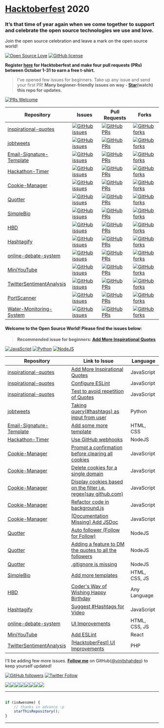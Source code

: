 # [Hacktoberfest](https://hacktoberfest.digitalocean.com) 2020

### It’s that time of year again when we come together to support and celebrate the open source technologies we use and love.

Join the open source celebration and leave a mark on the open source world! 

[![Open Source Love](https://badges.frapsoft.com/os/v2/open-source.svg?v=103)](https://github.com/vinitshahdeo) [![GitHub license](https://img.shields.io/github/license/vinitshahdeo/HacktoberFest2K19?logo=GITHUB&style=flat)](https://github.com/vinitshahdeo/HacktoberFest2K19/blob/master/LICENSE)

**Register [here](https://hacktoberfest.digitalocean.com) for Hacktoberfest and make four pull requests (PRs) between October 1-31 to earn a free t-shirt.**

> I've opened few issues for beginners. Take up any issue and send your first PR! **Many beginner-friendly issues on way - [Star](https://github.com/vinitshahdeo/Hacktoberfest2020/stargazers)(watch) this repo for updates.**

[![PRs Welcome](https://img.shields.io/badge/PRs-welcome-brightgreen.svg?style=flat&logo=git)](https://github.com/vinitshahdeo) 

| Repository  | Issues  | Pull Requests  | Forks |
|---|---|---|---|
| [inspirational-quotes](https://github.com/vinitshahdeo/inspirational-quotes)  | [![GitHub issues](https://img.shields.io/github/issues/vinitshahdeo/inspirational-quotes?color=red&logo=github&style=flat-square)](https://github.com/vinitshahdeo/inspirational-quotes/issues) | [![GitHub PRs](https://img.shields.io/github/issues-pr/vinitshahdeo/inspirational-quotes?style=social&logo=github)](https://github.com/vinitshahdeo/inspirational-quotes/pulls)  | [![GitHub forks](https://img.shields.io/github/forks/vinitshahdeo/inspirational-quotes?style=flat-square&logo=git)](https://github.com/vinitshahdeo/inspirational-quotes/network) |
| [jobtweets](https://github.com/vinitshahdeo/jobtweets/) | [![GitHub issues](https://img.shields.io/github/issues/vinitshahdeo/jobtweets?color=red&logo=github&style=flat-square)](https://github.com/vinitshahdeo/jobtweets/issues)  | [![GitHub PRs](https://img.shields.io/github/issues-pr/vinitshahdeo/jobtweets?style=social&logo=github)](https://github.com/vinitshahdeo/jobtweets/pulls)  | [![GitHub forks](https://img.shields.io/github/forks/vinitshahdeo/jobtweets?style=flat-square&logo=git)](https://github.com/vinitshahdeo/jobtweets/network) |
| [Email-Signature-Template](https://github.com/vinitshahdeo/Email-Signature-Template) | [![GitHub issues](https://img.shields.io/github/issues/vinitshahdeo/Email-Signature-Template?color=red&logo=github&style=flat-square)](https://github.com/vinitshahdeo/Email-Signature-Template/issues)  | [![GitHub PRs](https://img.shields.io/github/issues-pr/vinitshahdeo/Email-Signature-Template?style=social&logo=github)](https://github.com/vinitshahdeo/Email-Signature-Template/pulls)  | [![GitHub forks](https://img.shields.io/github/forks/vinitshahdeo/Email-Signature-Template?style=flat-square&logo=git)](https://github.com/vinitshahdeo/Email-Signature-Template/network) |
| [Hackathon-Timer](https://github.com/vinitshahdeo/Hackathon-Timer) | [![GitHub issues](https://img.shields.io/github/issues/vinitshahdeo/Hackathon-Timer?color=red&logo=github&style=flat-square)](https://github.com/vinitshahdeo/Hackathon-Timer/issues)  | [![GitHub PRs](https://img.shields.io/github/issues-pr/vinitshahdeo/Hackathon-Timer?style=social&logo=github)](https://github.com/vinitshahdeo/Hackathon-Timer/pulls)  | [![GitHub forks](https://img.shields.io/github/forks/vinitshahdeo/Hackathon-Timer?style=flat-square&logo=git)](https://github.com/vinitshahdeo/Hackathon-Timer/network) |
| [Cookie-Manager](https://github.com/vinitshahdeo/Cookie-Manager/) | [![GitHub issues](https://img.shields.io/github/issues/vinitshahdeo/Cookie-Manager?color=red&logo=github&style=flat-square)](https://github.com/vinitshahdeo/Cookie-Manager/issues)  | [![GitHub PRs](https://img.shields.io/github/issues-pr/vinitshahdeo/Cookie-Manager?style=social&logo=github)](https://github.com/vinitshahdeo/Cookie-Manager/pulls)  | [![GitHub forks](https://img.shields.io/github/forks/vinitshahdeo/Cookie-Manager?style=flat-square&logo=git)](https://github.com/vinitshahdeo/Cookie-Manager/network) |
| [Quotter](https://github.com/vinitshahdeo/Quotter/) | [![GitHub issues](https://img.shields.io/github/issues/vinitshahdeo/Quotter?color=red&logo=github&style=flat-square)](https://github.com/vinitshahdeo/Quotter/issues)  | [![GitHub PRs](https://img.shields.io/github/issues-pr/vinitshahdeo/Quotter?style=social&logo=github)](https://github.com/vinitshahdeo/Quotter/pulls)  | [![GitHub forks](https://img.shields.io/github/forks/vinitshahdeo/Quotter?style=flat-square&logo=git)](https://github.com/vinitshahdeo/Quotter/network) |
| [SimpleBio](https://github.com/vinitshahdeo/SimpleBio/) | [![GitHub issues](https://img.shields.io/github/issues/vinitshahdeo/SimpleBio?color=red&logo=github&style=flat-square)](https://github.com/vinitshahdeo/SimpleBio/issues)  | [![GitHub PRs](https://img.shields.io/github/issues-pr/vinitshahdeo/SimpleBio?style=social&logo=github)](https://github.com/vinitshahdeo/SimpleBio/pulls) | [![GitHub forks](https://img.shields.io/github/forks/vinitshahdeo/SimpleBio?style=flat-square&logo=git)](https://github.com/vinitshahdeo/SimpleBio/network) |
| [HBD](https://github.com/vinitshahdeo/HBD) | [![GitHub issues](https://img.shields.io/github/issues/vinitshahdeo/HBD?color=red&logo=github&style=flat-square)](https://github.com/vinitshahdeo/HBD/issues)  | [![GitHub PRs](https://img.shields.io/github/issues-pr/vinitshahdeo/HBD?style=social&logo=github)](https://github.com/vinitshahdeo/HBD/pulls)  | [![GitHub forks](https://img.shields.io/github/forks/vinitshahdeo/HBD?style=flat-square&logo=git)](https://github.com/vinitshahdeo/HBD/network) |
| [Hashtagify](https://github.com/vinitshahdeo/Hashtagify) | [![GitHub issues](https://img.shields.io/github/issues/vinitshahdeo/Hashtagify?color=red&logo=github&style=flat-square)](https://github.com/vinitshahdeo/Hashtagify/issues)  | [![GitHub PRs](https://img.shields.io/github/issues-pr/vinitshahdeo/Hashtagify?style=social&logo=github)](https://github.com/vinitshahdeo/Hashtagify/pulls)  | [![GitHub forks](https://img.shields.io/github/forks/vinitshahdeo/Hashtagify?style=flat-square&logo=git)](https://github.com/vinitshahdeo/Hashtagify/network) |
| [online-debate-system](https://github.com/vinitshahdeo/online-debate-system) | [![GitHub issues](https://img.shields.io/github/issues/vinitshahdeo/online-debate-system?color=red&logo=github&style=flat-square)](https://github.com/vinitshahdeo/online-debate-system/issues)  | [![GitHub PRs](https://img.shields.io/github/issues-pr/vinitshahdeo/online-debate-system?style=social&logo=github)](https://github.com/vinitshahdeo/online-debate-system/pulls) | [![GitHub forks](https://img.shields.io/github/forks/vinitshahdeo/online-debate-system?style=flat-square&logo=git)](https://github.com/vinitshahdeo/online-debate-system/network)  |
| [MiniYouTube](https://github.com/vinitshahdeo/MiniYouTube) | [![GitHub issues](https://img.shields.io/github/issues/vinitshahdeo/MiniYouTube?color=red&logo=github&style=flat-square)](https://github.com/vinitshahdeo/MiniYouTube/issues)  | [![GitHub PRs](https://img.shields.io/github/issues-pr/vinitshahdeo/MiniYouTube?style=social&logo=github)](https://github.com/vinitshahdeo/MiniYouTube/pulls)  | [![GitHub forks](https://img.shields.io/github/forks/vinitshahdeo/MiniYouTube?style=flat-square&logo=git)](https://github.com/vinitshahdeo/MiniYouTube/network) |
| [TwitterSentimentAnalysis](https://github.com/vinitshahdeo/TwitterSentimentAnalysis) | [![GitHub issues](https://img.shields.io/github/issues/vinitshahdeo/TwitterSentimentAnalysis?color=red&logo=github&style=flat-square)](https://github.com/vinitshahdeo/TwitterSentimentAnalysis/issues)  | [![GitHub PRs](https://img.shields.io/github/issues-pr/vinitshahdeo/TwitterSentimentAnalysis?style=social&logo=github)](https://github.com/vinitshahdeo/TwitterSentimentAnalysis/pulls)  | [![GitHub forks](https://img.shields.io/github/forks/vinitshahdeo/TwitterSentimentAnalysis?style=flat-square&logo=git)](https://github.com/vinitshahdeo/TwitterSentimentAnalysis/network) |
| [PortScanner](https://github.com/vinitshahdeo/PortScanner) | [![GitHub issues](https://img.shields.io/github/issues/vinitshahdeo/PortScanner?color=red&logo=github&style=flat-square)](https://github.com/vinitshahdeo/PortScanner/issues)  | [![GitHub PRs](https://img.shields.io/github/issues-pr/vinitshahdeo/PortScanner?style=social&logo=github)](https://github.com/vinitshahdeo/PortScanner/pulls)  | [![GitHub forks](https://img.shields.io/github/forks/vinitshahdeo/PortScanner?style=flat-square&logo=git)](https://github.com/vinitshahdeo/PortScanner/network) |
| [Water-Monitoring-System](https://github.com/vinitshahdeo/Water-Monitoring-System) | [![GitHub issues](https://img.shields.io/github/issues/vinitshahdeo/Water-Monitoring-System?color=red&logo=github&style=flat-square)](https://github.com/vinitshahdeo/Water-Monitoring-System/issues)  | [![GitHub PRs](https://img.shields.io/github/issues-pr/vinitshahdeo/Water-Monitoring-System?style=social&logo=github)](https://github.com/vinitshahdeo/Water-Monitoring-System/pulls)  | [![GitHub forks](https://img.shields.io/github/forks/vinitshahdeo/Water-Monitoring-System?style=flat-square&logo=git)](https://github.com/vinitshahdeo/Water-Monitoring-System/network) |


#### Welcome to the Open Source World! Please find the issues below:

> **Recommended issue for beginners: [Add More Inspirational Quotes](https://github.com/vinitshahdeo/inspirational-quotes/issues/4)**

[![JavaScript](https://img.shields.io/badge/javascript-inspirational--quotes-dodgerblue.svg?style=flat&logo=javascript)](https://github.com/vinitshahdeo/inspirational-quotes) [![Python](https://img.shields.io/badge/python-jobtweets-teal.svg?style=flat&logo=python&logoColor=white)](https://github.com/vinitshahdeo/jobtweets/) [![NodeJS](https://img.shields.io/badge/NodeJS-Quotter-green.svg?style=flat&logo=node.js)](https://github.com/vinitshahdeo/Quotter/)


| Repository| Link to Issue  | Language  |
|---|---|---|
| [inspirational-quotes](https://github.com/vinitshahdeo/inspirational-quotes) | [Add More Inspirational Quotes](https://github.com/vinitshahdeo/inspirational-quotes/issues/4)  | JavaScript  |
| [inspirational-quotes](https://github.com/vinitshahdeo/inspirational-quotes) | [Configure ESLint](https://github.com/vinitshahdeo/inspirational-quotes/issues/277)  | JavaScript  |
| [inspirational-quotes](https://github.com/vinitshahdeo/inspirational-quotes) | [Test to avoid repetition of Quotes](https://github.com/vinitshahdeo/inspirational-quotes/issues/120)  | JavaScript  |
| [jobtweets](https://github.com/vinitshahdeo/jobtweets/) | [Taking query(#hashtags) as input from user](https://github.com/vinitshahdeo/jobtweets/issues/3)  | Python |
| [Email-Signature-Template](https://github.com/vinitshahdeo/Email-Signature-Template) | [Add some more template](https://github.com/vinitshahdeo/Email-Signature-Template/issues/1)  | HTML, CSS  |
| [Hackathon-Timer](https://github.com/vinitshahdeo/Hackathon-Timer) | [Use GitHub webhooks](https://github.com/vinitshahdeo/Hackathon-Timer/issues/1)  | NodeJS  |
| [Cookie-Manager](https://github.com/vinitshahdeo/Cookie-Manager/) | [Prompt a confirmation before clearing all cookies](https://github.com/vinitshahdeo/Cookie-Manager/issues/5)  | JavaScript |
| [Cookie-Manager](https://github.com/vinitshahdeo/Cookie-Manager/) | [Delete cookies for a single domain](https://github.com/vinitshahdeo/Cookie-Manager/issues/4) | JavaScript  |
| [Cookie-Manager](https://github.com/vinitshahdeo/Cookie-Manager/) | [Display cookies based on the filter i.e. regex(say github.com)](https://github.com/vinitshahdeo/Cookie-Manager/issues/3) | JavaScript  |
| [Cookie-Manager](https://github.com/vinitshahdeo/Cookie-Manager/) | [Refactor code in background.js](https://github.com/vinitshahdeo/Cookie-Manager/issues/12) | JavaScript  |
| [Cookie-Manager](https://github.com/vinitshahdeo/Cookie-Manager/) | [[Documentation Missing] Add JSDoc](https://github.com/vinitshahdeo/Cookie-Manager/issues/13) | JavaScript  |
| [Quotter](https://github.com/vinitshahdeo/Quotter/) | [Auto follower (Follow for Follow)](https://github.com/vinitshahdeo/Quotter/issues/6)  | NodeJS  |
| [Quotter](https://github.com/vinitshahdeo/Quotter/) | [Adding a feature to DM the quotes to all the followers](https://github.com/vinitshahdeo/Quotter/issues/5)  | NodeJS  |
| [Quotter](https://github.com/vinitshahdeo/Quotter/) | [.gitignore is missing](https://github.com/vinitshahdeo/Quotter/issues/12)  | NodeJS  |
| [SimpleBio](https://github.com/vinitshahdeo/SimpleBio)  | [Add more templates](https://github.com/vinitshahdeo/SimpleBio/issues/4)  | HTML, CSS, JS  |
| [HBD](https://github.com/vinitshahdeo/HBD/) | [Coder's Way of Wishing Happy Birthday](https://github.com/vinitshahdeo/HBD/issues/1)  | Any Language  |
| [Hashtagify](https://github.com/vinitshahdeo/Hashtagify) | [Suggest #Hashtags for Video](https://github.com/vinitshahdeo/Hashtagify/issues/3)  | JavaScript  |
| [online-debate-system](https://github.com/vinitshahdeo/online-debate-system) | [UI Improvements](https://github.com/vinitshahdeo/online-debate-system/issues/3)  | HTML, CSS, JS |
| [MiniYouTube](https://github.com/vinitshahdeo/MiniYouTube) | [Add ESLint](https://github.com/vinitshahdeo/MiniYouTube/issues/1)  | React |
| [TwitterSentimentAnalysis](https://github.com/vinitshahdeo/TwitterSentimentAnalysis) | [[HacktoberFest] UI Improvements](https://github.com/vinitshahdeo/TwitterSentimentAnalysis/issues/1)  | PHP |


I'll be adding few more issues. **[Follow me](https://github.com/vinitshahdeo/)** on GitHub([@vinitshahdeo](https://github.com/vinitshahdeo/)) to keep yourself updated!

[![GitHub followers](https://img.shields.io/github/followers/vinitshahdeo.svg?label=Follow%20@vinitshahdeo&style=social)](https://github.com/vinitshahdeo/) [![Twitter Follow](https://img.shields.io/twitter/follow/Vinit_Shahdeo.svg?style=social)](https://twitter.com/Vinit_Shahdeo)

[![](https://sourcerer.io/fame/vinitshahdeo/vinitshahdeo/HacktoberFest2K19/images/0)](https://sourcerer.io/fame/vinitshahdeo/vinitshahdeo/HacktoberFest2K19/links/0)[![](https://sourcerer.io/fame/vinitshahdeo/vinitshahdeo/HacktoberFest2K19/images/1)](https://sourcerer.io/fame/vinitshahdeo/vinitshahdeo/HacktoberFest2K19/links/1)[![](https://sourcerer.io/fame/vinitshahdeo/vinitshahdeo/HacktoberFest2K19/images/2)](https://sourcerer.io/fame/vinitshahdeo/vinitshahdeo/HacktoberFest2K19/links/2)[![](https://sourcerer.io/fame/vinitshahdeo/vinitshahdeo/HacktoberFest2K19/images/3)](https://sourcerer.io/fame/vinitshahdeo/vinitshahdeo/HacktoberFest2K19/links/3)[![](https://sourcerer.io/fame/vinitshahdeo/vinitshahdeo/HacktoberFest2K19/images/4)](https://sourcerer.io/fame/vinitshahdeo/vinitshahdeo/HacktoberFest2K19/links/4)[![](https://sourcerer.io/fame/vinitshahdeo/vinitshahdeo/HacktoberFest2K19/images/5)](https://sourcerer.io/fame/vinitshahdeo/vinitshahdeo/HacktoberFest2K19/links/5)[![](https://sourcerer.io/fame/vinitshahdeo/vinitshahdeo/HacktoberFest2K19/images/6)](https://sourcerer.io/fame/vinitshahdeo/vinitshahdeo/HacktoberFest2K19/links/6)[![](https://sourcerer.io/fame/vinitshahdeo/vinitshahdeo/HacktoberFest2K19/images/7)](https://sourcerer.io/fame/vinitshahdeo/vinitshahdeo/HacktoberFest2K19/links/7)


---------

```javascript

if (isAwesome) {
    // thanks in advance :p
    starThisRepository();
}

```

-----------
